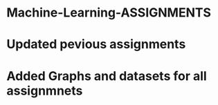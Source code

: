 # Machine-Learning-ASSIGNMENTS
# Updated pevious assignments
# Added Graphs and datasets for all assignmnets
